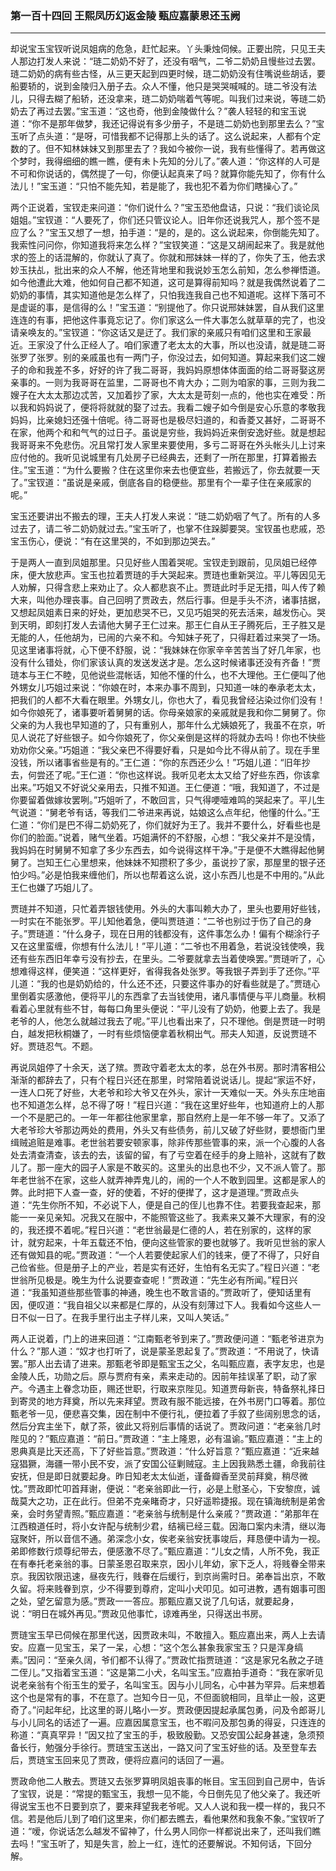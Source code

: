 ### 第一百十四回 王熙凤历幻返金陵 甄应嘉蒙恩还玉阙
---

却说宝玉宝钗听说凤姐病的危急，赶忙起来。丫头秉烛伺候。正要出院，只见王夫人那边打发人来说：“琏二奶奶不好了，还没有咽气，二爷二奶奶且慢些过去罢。琏二奶奶的病有些古怪，从三更天起到四更时候，琏二奶奶没有住嘴说些胡话，要船要轿的，说到金陵归入册子去。众人不懂，他只是哭哭喊喊的。琏二爷没有法儿，只得去糊了船轿，还没拿来，琏二奶奶喘着气等呢。叫我们过来说，等琏二奶奶去了再过去罢。”宝玉道：“这也奇，他到金陵做什么？”袭人轻轻的和宝玉说道：“你不是那年做梦，我还记得说有多少册子，不是琏二奶奶也到那里去么？”宝玉听了点头道：“是呀，可惜我都不记得那上头的话了。这么说起来，人都有个定数的了。但不知林妹妹又到那里去了？我如今被你一说，我有些懂得了。若再做这个梦时，我得细细的瞧一瞧，便有未卜先知的分儿了。”袭人道：“你这样的人可是不可和你说话的，偶然提了一句，你便认起真来了吗？就算你能先知了，你有什么法儿！”宝玉道：“只怕不能先知，若是能了，我也犯不着为你们瞎操心了。”  

两个正说着，宝钗走来问道：“你们说什么？”宝玉恐他盘诘，只说：“我们谈论凤姐姐。”宝钗道：“人要死了，你们还只管议论人。旧年你还说我咒人，那个签不是应了么？”宝玉又想了一想，拍手道：“是的，是的。这么说起来，你倒能先知了。我索性问问你，你知道我将来怎么样？”宝钗笑道：“这是又胡闹起来了。我是就他求的签上的话混解的，你就认了真了。你就和邢妹妹一样的了，你失了玉，他去求妙玉扶乩，批出来的众人不解，他还背地里和我说妙玉怎么前知，怎么参禅悟道。如今他遭此大难，他如何自己都不知道，这可是算得前知吗？就是我偶然说着了二奶奶的事情，其实知道他是怎么样了，只怕我连我自己也不知道呢。这样下落可不是虚诞的事，是信得的么！”宝玉道：“别提他了。你只说邢妹妹罢，自从我们这里连连的有事，把他这件事竟忘记了。你们家这么一件大事怎么就草草的完了，也没请亲唤友的。”宝钗道：“你这话又是迂了。我们家的亲戚只有咱们这里和王家最近。王家没了什么正经人了。咱们家遭了老太太的大事，所以也没请，就是琏二哥张罗了张罗。别的亲戚虽也有一两门子，你没过去，如何知道。算起来我们这二嫂子的命和我差不多，好好的许了我二哥哥，我妈妈原想体体面面的给二哥哥娶这房亲事的。一则为我哥哥在监里，二哥哥也不肯大办；二则为咱家的事，三则为我二嫂子在大太太那边忒苦，又加着抄了家，大太太是苛刻一点的，他也实在难受：所以我和妈妈说了，便将将就就的娶了过去。我看二嫂子如今倒是安心乐意的孝敬我妈妈，比亲媳妇还强十倍呢。待二哥哥也是极尽妇道的，和香菱又甚好，二哥哥不在家，他两个和和气气的过日子。虽说是穷些，我妈妈近来倒安逸好些。就是想起我哥哥来不免悲伤。况且常打发人家里来要使用，多亏二哥哥在外头帐头儿上讨来应付他的。我听见说城里有几处房子已经典去，还剩了一所在那里，打算着搬去住。”宝玉道：“为什么要搬？住在这里你来去也便宜些，若搬远了，你去就要一天了。”宝钗道：“虽说是亲戚，倒底各自的稳便些。那里有个一辈子住在亲戚家的呢。”  

宝玉还要讲出不搬去的理，王夫人打发人来说：“琏二奶奶咽了气了。所有的人多过去了，请二爷二奶奶就过去。”宝玉听了，也掌不住跺脚要哭。宝钗虽也悲戚，恐宝玉伤心，便说：“有在这里哭的，不如到那边哭去。”  

于是两人一直到凤姐那里。只见好些人围着哭呢。宝钗走到跟前，见凤姐已经停床，便大放悲声。宝玉也拉着贾琏的手大哭起来。贾琏也重新哭泣。平儿等因见无人劝解，只得含悲上来劝止了。众人都悲哀不止。贾琏此时手足无措，叫人传了赖大来，叫他办理丧事。自己回明了贾政去，然后行事。但是手头不济，诸事拮据，又想起凤姐素日来的好处，更加悲哭不已，又见巧姐哭的死去活来，越发伤心。哭到天明，即刻打发人去请他大舅子王仁过来。那王仁自从王子腾死后，王子胜又是无能的人，任他胡为，已闹的六亲不和。今知妹子死了，只得赶着过来哭了一场。见这里诸事将就，心下便不舒服，说：“我妹妹在你家辛辛苦苦当了好几年家，也没有什么错处，你们家该认真的发送发送才是。怎么这时候诸事还没有齐备！”贾琏本与王仁不睦，见他说些混帐话，知他不懂的什么，也不大理他。王仁便叫了他外甥女儿巧姐过来说：“你娘在时，本来办事不周到，只知道一味的奉承老太太，把我们的人都不大看在眼里。外甥女儿，你也大了，看见我曾经沾染过你们没有！如今你娘死了，诸事要听着舅舅的话。你母亲娘家的亲戚就是我和你二舅舅了。你父亲的为人我也早知道的了，只有重别人，那年什么尤姨娘死了，我虽不在京，听见人说花了好些银子。如今你娘死了，你父亲倒是这样的将就办去吗！你也不快些劝劝你父亲。”巧姐道：“我父亲巴不得要好看，只是如今比不得从前了。现在手里没钱，所以诸事省些是有的。”王仁道：“你的东西还少么！”巧姐儿道：“旧年抄去，何尝还了呢。”王仁道：“你也这样说。我听见老太太又给了好些东西，你该拿出来。”巧姐又不好说父亲用去，只推不知道。王仁便道：“哦，我知道了，不过是你要留着做嫁妆罢咧。”巧姐听了，不敢回言，只气得哽噎难鸣的哭起来了。平儿生气说道：“舅老爷有话，等我们二爷进来再说，姑娘这么点年纪，他懂的什么。”王仁道：“你们是巴不得二奶奶死了，你们就好为王了。我并不要什么，好看些也是你们的脸面。”说着，赌气坐着。巧姐满怀的不舒服，心想：“我父亲并不是没情，我妈妈在时舅舅不知拿了多少东西去，如今说得这样干净。”于是便不大瞧得起他舅舅了。岂知王仁心里想来，他妹妹不知攒积了多少，虽说抄了家，那屋里的银子还怕少吗。”必是怕我来缠他们，所以也帮着这么说，这小东西儿也是不中用的。”从此王仁也嫌了巧姐儿了。  

贾琏并不知道，只忙着弄银钱使用。外头的大事叫赖大办了，里头也要用好些钱，一时实在不能张罗。平儿知他着急，便叫贾琏道：“二爷也别过于伤了自己的身子。”贾琏道：“什么身子，现在日用的钱都没有，这件事怎么办！偏有个糊涂行子又在这里蛮缠，你想有什么法儿！”平儿道：“二爷也不用着急，若说没钱使唤，我还有些东西旧年幸亏没有抄去，在里头。二爷要就拿去当着使唤罢。”贾琏听了，心想难得这样，便笑道：“这样更好，省得我各处张罗。等我银子弄到手了还你。”平儿道：“我的也是奶奶给的，什么还不还，只要这件事办的好看些就是了。”贾琏心里倒着实感激他，便将平儿的东西拿了去当钱使用，诸凡事情便与平儿商量。秋桐看着心里就有些不甘，每每口角里头便说：“平儿没有了奶奶，他要上去了。我是老爷的人，他怎么就越过我去了呢。”平儿也看出来了，只不理他。倒是贾琏一时明白，越发把秋桐嫌了，一时有些烦恼便拿着秋桐出气。邢夫人知道，反说贾琏不好。贾琏忍气。不题。  

再说凤姐停了十余天，送了殡。贾政守着老太太的孝，总在外书房。那时清客相公渐渐的都辞去了，只有个程日兴还在那里，时常陪着说说话儿。提起“家运不好，一连人口死了好些，大老爷和珍大爷又在外头，家计一天难似一天。外头东庄地亩也不知道怎么样，总不得了呀！”程日兴道：“我在这里好些年，也知道府上的人那一个不是肥己的。一年一年都往他家里拿，那自然府上是一年不够一年了。又添了大老爷珍大爷那边两处的费用，外头又有些债务，前儿又破了好些财，要想衙门里缉贼追赃是难事。老世翁若要安顿家事，除非传那些管事的来，派一个心腹的人各处去清查清查，该去的去，该留的留，有了亏空着在经手的身上赔补，这就有了数儿了。那一座大的园子人家是不敢买的。这里头的出息也不少，又不派人管了。那年老世翁不在家，这些人就弄神弄鬼儿的，闹的一个人不敢到园里。这都是家人的弊。此时把下人查一查，好的使着，不好的便撵了，这才是道理。”贾政点头道：“先生你所不知，不必说下人，便是自己的侄儿也靠不住。若要我查起来，那能一一亲见亲知。况我又在服中，不能照管这些了。我素来又兼不大理家，有的没的，我还摸不着呢。”程日兴道：“老世翁最是仁德的人，若在别家的，这样的家计，就穷起来，十年五载还不怕，便向这些管家的要也就够了。我听见世翁的家人还有做知县的呢。”贾政道：“一个人若要使起家人们的钱来，便了不得了，只好自己俭省些。但是册子上的产业，若是实有还好，生怕有名无实了。”程日兴道：“老世翁所见极是。晚生为什么说要查查呢！”贾政道：“先生必有所闻。”程日兴道：“我虽知道些那些管事的神通，晚生也不敢言语的。”贾政听了，便知话里有因，便叹道：“我自祖父以来都是仁厚的，从没有刻薄过下人。我看如今这些人一日不似一日了。在我手里行出主子样儿来，又叫人笑话。”  

两人正说着，门上的进来回道：“江南甄老爷到来了。”贾政便问道：“甄老爷进京为什么？”那人道：“奴才也打听了，说是蒙圣恩起复了。”贾政道：“不用说了，快请罢。”那人出去请了进来。那甄老爷即是甄宝玉之父，名叫甄应嘉，表字友忠，也是金陵人氏，功勋之后。原与贾府有亲，素来走动的。因前年挂误革了职，动了家产。今遇主上眷念功臣，赐还世职，行取来京陛见。知道贾母新丧，特备祭礼择日到寄灵的地方拜奠，所以先来拜望。贾政有服不能远接，在外书房门口等着。那位甄老爷一见，便悲喜交集，因在制中不便行礼，便拉着了手叙了些阔别思念的话，然后分宾主坐下，献了茶，彼此又将别后事情的话说了。贾政问道：“老亲翁几时陛见的？”甄应嘉道：“前日。”贾政道：“主上隆恩，必有温谕。”甄应嘉道：“主上的恩典真是比天还高，下了好些旨意。”贾政道：“什么好旨意？”甄应嘉道：“近来越寇猖獗，海疆一带小民不安，派了安国公征剿贼寇。主上因我熟悉土疆，命我前往安抚，但是即日就要起身。昨日知老太太仙逝，谨备瓣香至灵前拜奠，稍尽微忱。”贾政即忙叩首拜谢，便说：“老亲翁即此一行，必是上慰圣心，下安黎庶，诚哉莫大之功，正在此行。但弟不克亲睹奇才，只好遥聆捷报。现在镇海统制是弟舍亲，会时务望青照。”甄应嘉道：“老亲翁与统制是什么亲戚？”贾政道：“弟那年在江西粮道任时，将小女许配与统制少君，结褵已经三载。因海口案内未清，继以海寇聚奸，所以音信不通。弟深念小女，俟老亲翁安抚事竣后，拜恳便中请为一视。弟即修数行烦尊纪带去，便感激不尽了。”甄应嘉道：“儿女之情，人所不免，我正在有奉托老亲翁的事。日蒙圣恩召取来京，因小儿年幼，家下乏人，将贱眷全带来京。我因钦限迅速，昼夜先行，贱眷在后缓行，到京尚需时日。弟奉旨出京，不敢久留。将来贱眷到京，少不得要到尊府，定叫小犬叩见。如可进教，遇有姻事可图之处，望乞留意为感。”贾政一一答应。那甄应嘉又说了几句话，就要起身，说：“明日在城外再见。”贾政见他事忙，谅难再坐，只得送出书房。  

贾琏宝玉早已伺候在那里代送，因贾政未叫，不敢擅入。甄应嘉出来，两人上去请安。应嘉一见宝玉，呆了一呆，心想：“这个怎么甚象我家宝玉？只是浑身缟素。”因问：“至亲久阔，爷们都不认得了。”贾政忙指贾琏道：“这是家兄名赦之子琏二侄儿。”又指着宝玉道：“这是第二小犬，名叫宝玉。”应嘉拍手道奇：“我在家听见说老亲翁有个衔玉生的爱子，名叫宝玉。因与小儿同名，心中甚为罕异。后来想着这个也是常有的事，不在意了。岂知今日一见，不但面貌相同，且举止一般，这更奇了。”问起年纪，比这里的哥儿略小一岁。贾政便因提起承属包勇，问及令郎哥儿与小儿同名的话述了一遍。应嘉因属意宝玉，也不暇问及那包勇的得妥，只连连的称道：“真真罕异！”因又拉了宝玉的手，极致殷勤。又恐安国公起身甚速，急须预备长行，勉强分手徐行。贾琏宝玉送出，一路又问了宝玉好些的话。及至登车去后，贾琏宝玉回来见了贾政，便将应嘉问的话回了一遍。  

贾政命他二人散去。贾琏又去张罗算明凤姐丧事的帐目。宝玉回到自己房中，告诉了宝钗，说是：“常提的甄宝玉，我想一见不能，今日倒先见了他父亲了。我还听得说宝玉也不日要到京了，要来拜望我老爷呢。又人人说和我一模一样的，我只不信。若是他后儿到了咱们这里来，你们都去瞧去，看他果然和我象不象。”宝钗听了道：“嗳，你说话怎么越发不留神了，什么男人同你一样都说出来了，还叫我们瞧去吗！”宝玉听了，知是失言，脸上一红，连忙的还要解说。不知何话，下回分解。  
